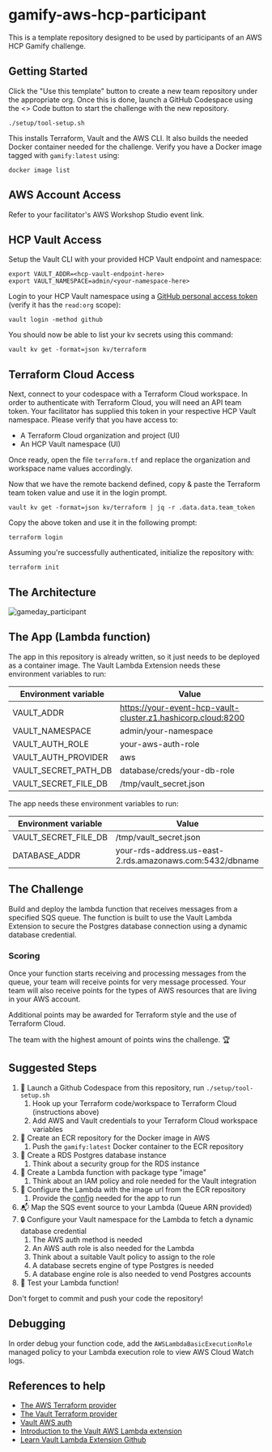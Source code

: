 # gamify-aws-hcp-participant
This is a template repository designed to be used by participants of an AWS HCP Gamify challenge.

## Getting Started 

Click the "Use this template" button to create a new team repository under the appropriate org. Once this is done, launch a GitHub Codespace using the <> Code button to start the challenge with the new repository.

```shell
./setup/tool-setup.sh
```

This installs Terraform, Vault and the AWS CLI. It also builds the needed Docker container needed for the challenge. Verify you have a Docker image tagged with `gamify:latest` using:

```
docker image list
```

## AWS Account Access

Refer to your facilitator's AWS Workshop Studio event link.

## HCP Vault Access

Setup the Vault CLI with your provided HCP Vault endpoint and namespace:
```
export VAULT_ADDR=<hcp-vault-endpoint-here>
export VAULT_NAMESPACE=admin/<your-namespace-here>
```

Login to your HCP Vault namespace using a [GitHub personal access token](https://github.com/settings/tokens) (verify it has the `read:org` scope):
```shell
vault login -method github
```

You should now be able to list your kv secrets using this command:
```shell
vault kv get -format=json kv/terraform
```

## Terraform Cloud Access

Next, connect to your codespace with a Terraform Cloud workspace. In order to authenticate with Terraform Cloud, you will need an API team token. Your facilitator has supplied this token in your respective HCP Vault namespace. Please verify that you have access to:

- A Terraform Cloud organization and project (UI)
- An HCP Vault namespace (UI)

Once ready, open the file `terraform.tf` and replace the organization and workspace name values accordingly.

Now that we have the remote backend defined, copy & paste the Terraform team token value and use it in the login prompt.

```shell
vault kv get -format=json kv/terraform | jq -r .data.data.team_token
```

Copy the above token and use it in the following prompt:
```shell
terraform login
```

Assuming you're successfully authenticated, initialize the repository with:

```shell
terraform init
```

## The Architecture

![gameday_participant](https://github.com/acornies/gamify-aws-hcp-participant/assets/2882297/fb6646d7-9042-4031-8474-a9d5a4b580c6)

## The App (Lambda function)

The app in this repository is already written, so it just needs to be deployed as a container image. The Vault Lambda Extension needs these environment variables to run:

| Environment variable      | Value |
| ----------- | ----------- |
| VAULT_ADDR      | https://your-event-hcp-vault-cluster.z1.hashicorp.cloud:8200       |
| VAULT_NAMESPACE   | admin/your-namespace        |
| VAULT_AUTH_ROLE   | your-aws-auth-role        |
| VAULT_AUTH_PROVIDER   | aws        |
| VAULT_SECRET_PATH_DB   | database/creds/your-db-role        |
| VAULT_SECRET_FILE_DB   | /tmp/vault_secret.json        |

The app needs these environment variables to run:

| Environment variable      | Value |
| ----------- | ----------- |
| VAULT_SECRET_FILE_DB   | /tmp/vault_secret.json        |
| DATABASE_ADDR   | your-rds-address.us-east-2.rds.amazonaws.com:5432/dbname        |

## The Challenge

Build and deploy the lambda function that receives messages from a specified SQS queue. The function is built to use the Vault Lambda Extension to secure the Postgres database connection using a dynamic database credential. 

### Scoring

Once your function starts receiving and processing messages from the queue, your team will receive points for very message processed. Your team will also receive points for the types of AWS resources that are living in your AWS account.

Additional points may be awarded for Terraform style and the use of Terraform Cloud.

The team with the highest amount of points wins the challenge. 🏆

## Suggested Steps

1. 📝 Launch a Github Codespace from this repository, run `./setup/tool-setup.sh`
   1. Hook up your Terraform code/workspace to Terraform Cloud (instructions above)
   2. Add AWS and Vault credentials to your Terraform Cloud workspace variables
2. 🐳 Create an ECR repository for the Docker image in AWS
   1. Push the `gamify:latest` Docker container to the ECR repository
3. 🐘 Create a RDS Postgres database instance
   1. Think about a security group for the RDS instance
4. 🚀 Create a Lambda function with package type "image"
   1. Think about an IAM policy and role needed for the Vault integration
5. 📄 Configure the Lambda with the image url from the ECR repository
   1. Provide the [config](#the-app-lambda-function) needed for the app to run
6. 📬 Map the SQS event source to your Lambda (Queue ARN provided)
7.  🔒 Configure your Vault namespace for the Lambda to fetch a dynamic database credential
    1. The AWS auth method is needed
    2. An AWS auth role is also needed for the Lambda
    3. Think about a suitable Vault policy to assign to the role
    4. A database secrets engine of type Postgres is needed
    5. A database engine role is also needed to vend Postgres accounts
8.  🎉 Test your Lambda function!

Don't forget to commit and push your code the repository!

## Debugging

In order debug your function code, add the `AWSLambdaBasicExecutionRole` managed policy to your Lambda execution role to view AWS Cloud Watch logs.

## References to help

- [The AWS Terraform provider](https://registry.terraform.io/providers/hashicorp/aws/latest/docs)
- [The Vault Terraform provider](https://registry.terraform.io/providers/hashicorp/vault/latest/docs)
- [Vault AWS auth](https://developer.hashicorp.com/vault/tutorials/cloud-ops/vault-auth-method-aws)
- [Introduction to the Vault AWS Lambda extension](https://developer.hashicorp.com/vault/tutorials/app-integration/intro-vault-aws-lambda-extension)
- [Learn Vault Lambda Extension Github](https://github.com/hashicorp-education/learn-vault-lambda-extension)
